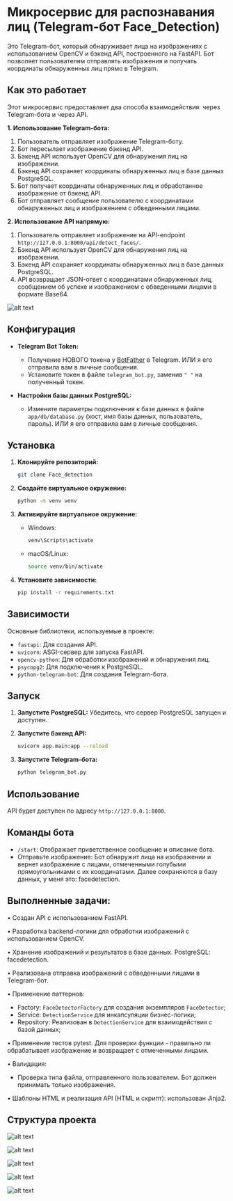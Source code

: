 # Микросервис для распознавания лиц (Telegram-бот Face_Detection)

Это Telegram-бот, который обнаруживает лица на изображениях с использованием OpenCV и бэкенд API, построенного на FastAPI. Бот позволяет пользователям отправлять изображения и получать координаты обнаруженных лиц прямо в Telegram.

## Как это работает

Этот микросервис предоставляет два способа взаимодействия: через Telegram-бота и через API.

**1. Использование Telegram-бота:**

   1. Пользователь отправляет изображение Telegram-боту.
   2. Бот пересылает изображение бэкенд API.
   3. Бэкенд API использует OpenCV для обнаружения лиц на изображении.
   4. Бэкенд API сохраняет координаты обнаруженных лиц в базе данных PostgreSQL.
   5. Бот получает координаты обнаруженных лиц и обработанное изображение от бэкенд API.
   6. Бот отправляет сообщение пользователю с координатами обнаруженных лиц и изображением с обведенными лицами.

**2. Использование API напрямую:**

   1. Пользователь отправляет изображение на API-endpoint `http://127.0.0.1:8000/api/detect_faces/`.
   2. Бэкенд API использует OpenCV для обнаружения лиц на изображении.
   3. Бэкенд API сохраняет координаты обнаруженных лиц в базе данных PostgreSQL.
   4. API возвращает JSON-ответ с координатами обнаруженных лиц, сообщением об успехе и изображением с обведенными лицами в формате Base64.

![alt text](screenshot/html+bot.png)

## Конфигурация

*   **Telegram Bot Token:**
    *   Получение НОВОГО токена у [BotFather](https://t.me/BotFather) в Telegram. ИЛИ я его отправила вам в личные сообщения. 
    *   Установите токен в файле `telegram_bot.py`, заменив `" "` на полученный токен.

*   **Настройки базы данных PostgreSQL:**
    *   Измените параметры подключения к базе данных в файле `app/db/database.py` (хост, имя базы данных, пользователь, пароль). ИЛИ я его отправила вам в личные сообщения. 

## Установка

1.  **Клонируйте репозиторий:** 
    ```bash
    git clone Face_detection
    ```
2.  **Создайте виртуальное окружение:** 
    ```bash
    python -m venv venv
    ```

3.  **Активируйте виртуальное окружение:** 

    *   Windows:

        ```bash
        venv\Scripts\activate
        ```

    *   macOS/Linux:

        ```bash
        source venv/bin/activate
        ```

4. **Установите зависимости:**
    ```bash
    pip install -r requirements.txt
    ```

## Зависимости

Основные библиотеки, используемые в проекте:

*   `fastapi`: Для создания API.
*   `uvicorn`: ASGI-сервер для запуска FastAPI.
*   `opencv-python`: Для обработки изображений и обнаружения лиц.
*   `psycopg2`: Для подключения к PostgreSQL.
*   `python-telegram-bot`: Для создания Telegram-бота.


## Запуск

1.  **Запустите PostgreSQL:** Убедитесь, что сервер PostgreSQL запущен и доступен.

2.  **Запустите бэкенд API:**
    ```bash
    uvicorn app.main:app --reload
    ```

3.  **Запустите Telegram-бота:**
    ```bash
    python telegram_bot.py
    ```

## Использование
API будет доступен по адресу `http://127.0.0.1:8000`.

## Команды бота

*   `/start`: Отображает приветственное сообщение и описание бота.
*   Отправьте изображение: Бот обнаружит лица на изображении и вернет изображение с лицами, отмеченными голубыми прямоугольниками с их координатами. Далее сохраняются в базу данных, у меня это: facedetection. 

## Выполненные задачи:

• Создан API с использованием FastAPI.

• Разработка backend-логики для обработки изображений с использованием OpenCV.

• Хранение изображений и результатов в базе данных. PostgreSQL: facedetection. 

• Реализована отправка изображений с обведенными лицами в Telegram-бот.

• Применение паттернов:
- Factory: `FaceDetectorFactory` для создания экземпляров `FaceDetector`;
- Service: `DetectionService` для инкапсуляции бизнес-логики;
- Repository: Реализован в `DetectionService` для взаимодействия с базой данных;

• Применение тестов pytest. Для проверки функции - правильно ли обрабатывает изображение и возвращает с отмеченными лицами.

• Валидация:
- Проверка типа файла, отправленного пользователем. Бот должен принимать только изображения.

• Шаблоны HTML и реализация API (HTML и скрипт): использован Jinja2.

## Структура проекта



![alt text](screenshot/Test_bot.jpg)

![alt text](screenshot/validation_bot.jpg)

![alt text](screenshot/table_PostgreSQL.png)

![alt text](screenshot/Pytest.jpg)

![alt text](screenshot/table_PostgreSQL.png)
